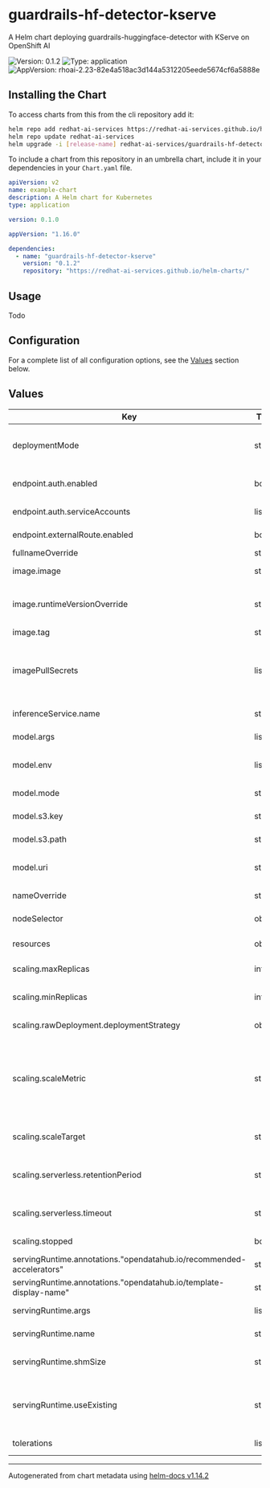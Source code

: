 # guardrails-hf-detector-kserve

A Helm chart deploying guardrails-huggingface-detector with KServe on OpenShift AI

![Version: 0.1.2](https://img.shields.io/badge/Version-0.1.2-informational?style=flat-square) ![Type: application](https://img.shields.io/badge/Type-application-informational?style=flat-square) ![AppVersion: rhoai-2.23-82e4a518ac3d144a5312205eede5674cf6a5888e](https://img.shields.io/badge/AppVersion-rhoai--2.23--82e4a518ac3d144a5312205eede5674cf6a5888e-informational?style=flat-square)

## Installing the Chart

To access charts from this from the cli repository add it:

```sh
helm repo add redhat-ai-services https://redhat-ai-services.github.io/helm-charts/
helm repo update redhat-ai-services
helm upgrade -i [release-name] redhat-ai-services/guardrails-hf-detector-kserve
```

To include a chart from this repository in an umbrella chart, include it in your dependencies in your `Chart.yaml` file.

```yaml
apiVersion: v2
name: example-chart
description: A Helm chart for Kubernetes
type: application

version: 0.1.0

appVersion: "1.16.0"

dependencies:
  - name: "guardrails-hf-detector-kserve"
    version: "0.1.2"
    repository: "https://redhat-ai-services.github.io/helm-charts/"
```

## Usage

Todo

## Configuration

For a complete list of all configuration options, see the [Values](#values) section below.

## Values

| Key | Type | Default | Description |
|-----|------|---------|-------------|
| deploymentMode | string | `"RawDeployment"` | deploymentMode determines if the model will be deployed using KNative Serverless or a standard k8s Deployment.  Must be one of Serverless or RawDeployment |
| endpoint.auth.enabled | bool | `false` | Secures the model endpoint and creates a role to grant permissions to service accounts |
| endpoint.auth.serviceAccounts | list | `[]` | Creates service accounts with permissions to access the secured endpoint |
| endpoint.externalRoute.enabled | bool | `true` | Creates an externally accessible route for the model endpoint |
| fullnameOverride | string | `""` | String to fully override fullname template |
| image.image | string | `"quay.io/modh/odh-trustyai-hf-detector-runtime-rhel9"` | The guardrails-huggingface-detector model server image |
| image.runtimeVersionOverride | string | `""` | The guardrails-huggingface-detector version that will be displayed in the RHOAI Dashboard.  If not set, the appVersion of the chart will be used. |
| image.tag | string | `""` | The tag or sha for the model server image |
| imagePullSecrets | list | `[]` | This is for the secretes for pulling an image from a private repository more information can be found here: https://kubernetes.io/docs/tasks/configure-pod-container/pull-image-private-registry/ |
| inferenceService.name | string | `""` | Overwrite the default name for the InferenceService. |
| model.args | list | `[]` | Additional guardrails-huggingface-detector arguments to be used to start the model. |
| model.env | list | `[]` | Additional guardrails-huggingface-detector environment variables to be used to start the model. |
| model.mode | string | `"uri"` | Option to set how the storage will be configured.  Options: "uri" and "s3" |
| model.s3.key | string | `""` | The secret containing s3 credentials.  Mode must be set to "s3" to use this option. |
| model.s3.path | string | `""` | The containing the model in the s3 bucket.  Mode must be set to "s3" to use this option. |
| model.uri | string | `"oci://quay.io/redhat-ai-services/modelcar-catalog:granite-guardian-hap-38m"` | The Uri to use for storage.  Mode must be set to "uri" to use this option.  Options: "oci://" and "pvc://" |
| nameOverride | string | `""` | String to partially override fullname template (will maintain the release name) |
| nodeSelector | object | `{}` | Node selector for the guardrails-huggingface-detector pod |
| resources | object | `{"limits":{"cpu":"2","memory":"8Gi","nvidia.com/gpu":"1"},"requests":{"cpu":"1","memory":"4Gi","nvidia.com/gpu":"1"}}` | Resource configuration for the guardrails-huggingface-detector container |
| scaling.maxReplicas | int | `1` | The maximum number of replicas to be deployed |
| scaling.minReplicas | int | `1` | The minimum number of replicas to be deployed.  Set to 0 to enable scale to zero capabilities with Serverless deployments. |
| scaling.rawDeployment.deploymentStrategy | object | `{"type":"RollingUpdate"}` | The deployment strategy to use to replace existing pods with new ones. |
| scaling.scaleMetric | string | `""` | The scaling metric used by KServe to trigger scaling a new pod.  Serverless deployments can be "concurrency", "rps", "cpu", or "memory", while RawDeployments can only utilize "cpu" and "memory".  "concurrency" is used by default for Serverless and "cpu" is used by default for RawDeployments. |
| scaling.scaleTarget | string | `""` | The scaling target used by KNative to trigger scaling a new pod.  Default is 100 when not set. |
| scaling.serverless.retentionPeriod | string | `""` | The retentionPeriod determines the minimum amount of time that the last pod will remain active after the Autoscaler decides to scale pods to zero. |
| scaling.serverless.timeout | string | `"30m"` | The timeout value determines how long before KNative marks the deployments as failed |
| scaling.stopped | bool | `false` | Sets the model server to a stopped state and spins down all pods. |
| servingRuntime.annotations."opendatahub.io/recommended-accelerators" | string | `"[\"nvidia.com/gpu\"]"` |  |
| servingRuntime.annotations."opendatahub.io/template-display-name" | string | `"Hugging Face Detector ServingRuntime for KServe"` |  |
| servingRuntime.args | list | `["--workers=1","--host=0.0.0.0","--port=8000","--log-config=/common/log_conf.yaml"]` | The arguments used to start guardrails-huggingface-detector |
| servingRuntime.name | string | `""` | Overwrite the default name for the ServingRuntime. |
| servingRuntime.shmSize | string | `"2Gi"` | The size of the emptyDir used for shared memory.  You most likely don't need to adjust this. |
| servingRuntime.useExisting | string | `""` | Use an existing servingRuntime instead of creating one.  If useExisting value is set, no servingRuntime will be created and the InferenceService will be configured to use the value set here as the runtime name. |
| tolerations | list | `[{"effect":"NoSchedule","key":"nvidia.com/gpu","operator":"Exists"}]` | The tolerations to be applied to the model server pod. |

----------------------------------------------
Autogenerated from chart metadata using [helm-docs v1.14.2](https://github.com/norwoodj/helm-docs/releases/v1.14.2)
